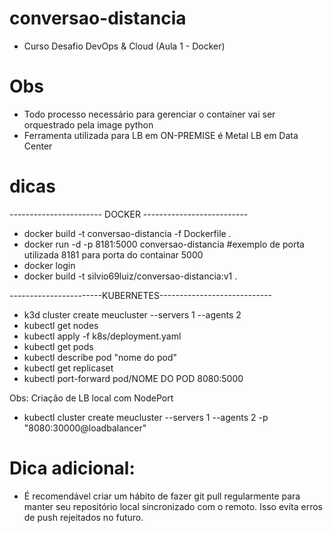 # conversao-distancia

- Curso Desafio DevOps & Cloud (Aula 1 - Docker)

# Obs
- Todo processo necessário para gerenciar o container vai ser orquestrado pela image python
- Ferramenta utilizada para LB em ON-PREMISE é Metal LB em Data Center

# dicas
----------------------- DOCKER --------------------------
- docker build -t conversao-distancia -f Dockerfile .
- docker run -d -p 8181:5000 conversao-distancia #exemplo de porta utilizada 8181 para porta do containar 5000
- docker login
- docker build -t silvio69luiz/conversao-distancia:v1 .
  
-----------------------KUBERNETES----------------------------
- k3d cluster create meucluster --servers 1 --agents 2
- kubectl get nodes
- kubectl apply -f k8s/deployment.yaml
- kubectl get pods
- kubectl describe pod "nome do pod"
- kubectl get replicaset
-  kubectl port-forward pod/NOME DO POD 8080:5000

Obs: Criação de LB local com NodePort 
- kubectl cluster create meucluster --servers 1 --agents 2 -p "8080:30000@loadbalancer"
 

# Dica adicional:

- É recomendável criar um hábito de fazer git pull regularmente para manter seu repositório local sincronizado com o remoto. Isso evita erros de push rejeitados no futuro.
